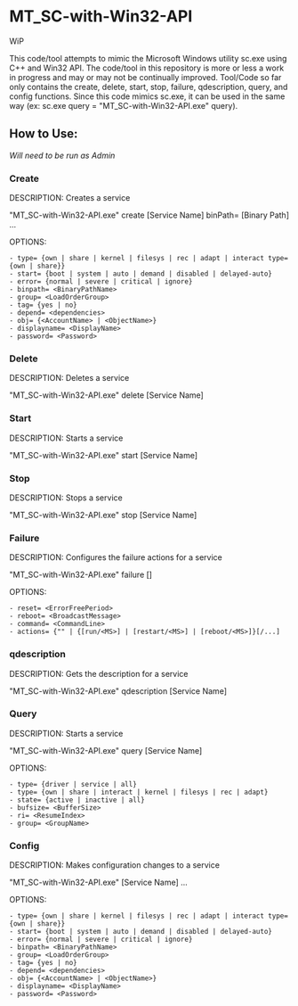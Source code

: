 # MT_SC-with-Win32-API

WiP

This code/tool attempts to mimic the Microsoft Windows utility sc.exe using C++ and Win32 API. The code/tool in this repository is more or less a work in progress and may or may not be continually improved. Tool/Code so far only contains the create, delete, start, stop, failure, qdescription, query, and config functions. Since this code mimics sc.exe, it can be used in the same way (ex: sc.exe query = "MT_SC-with-Win32-API.exe" query).


## How to Use:

*Will need to be run as Admin*

### Create

DESCRIPTION: Creates a service

"MT_SC-with-Win32-API.exe" create [Service Name] binPath= [Binary Path] <option1> <option2>...

OPTIONS:  
    
    - type= {own | share | kernel | filesys | rec | adapt | interact type= {own | share}}
    - start= {boot | system | auto | demand | disabled | delayed-auto}
    - error= {normal | severe | critical | ignore}
    - binpath= <BinaryPathName>
    - group= <LoadOrderGroup>
    - tag= {yes | no}
    - depend= <dependencies>
    - obj= {<AccountName> | <ObjectName>}
    - displayname= <DisplayName>
    - password= <Password>


  
  

### Delete

DESCRIPTION: Deletes a service

"MT_SC-with-Win32-API.exe" delete [Service Name]

  
  

### Start

DESCRIPTION: Starts a service

"MT_SC-with-Win32-API.exe" start [Service Name]


  
  
### Stop

DESCRIPTION: Stops a service

"MT_SC-with-Win32-API.exe" stop [Service Name]


  
  
### Failure

DESCRIPTION: Configures the failure actions for a service

"MT_SC-with-Win32-API.exe" failure [<ServiceName>] <option1> <option2>

OPTIONS:  
    
    - reset= <ErrorFreePeriod>
    - reboot= <BroadcastMessage>
    - command= <CommandLine>
    - actions= {"" | {[run/<MS>] | [restart/<MS>] | [reboot/<MS>]}[/...]

  
  

### qdescription

DESCRIPTION: Gets the description for a service

"MT_SC-with-Win32-API.exe" qdescription [Service Name]

  
  

### Query

DESCRIPTION: Starts a service

"MT_SC-with-Win32-API.exe" query [Service Name] <option1> <option2>

OPTIONS:  
    
    - type= {driver | service | all}
    - type= {own | share | interact | kernel | filesys | rec | adapt}
    - state= {active | inactive | all}
    - bufsize= <BufferSize>
    - ri= <ResumeIndex>
    - group= <GroupName>
  

### Config

DESCRIPTION: Makes configuration changes to a service

"MT_SC-with-Win32-API.exe" [Service Name] <option1> <option2>...

OPTIONS:  
    
    - type= {own | share | kernel | filesys | rec | adapt | interact type= {own | share}}
    - start= {boot | system | auto | demand | disabled | delayed-auto}
    - error= {normal | severe | critical | ignore}
    - binpath= <BinaryPathName>
    - group= <LoadOrderGroup>
    - tag= {yes | no}
    - depend= <dependencies>
    - obj= {<AccountName> | <ObjectName>}
    - displayname= <DisplayName>
    - password= <Password>



